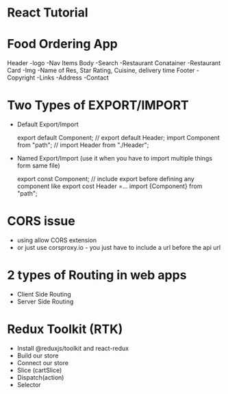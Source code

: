 # React Tutorial

# Food Ordering App

Header
-logo
-Nav Items
Body
-Search
-Restaurant Conatainer
-Restaurant Card
-Img
-Name of Res, Star Rating, Cuisine, delivery time
Footer
-Copyright
-Links
-Address
-Contact

# Two Types of EXPORT/IMPORT

- Default Export/Import

  export default Component; // export default Header;
  import Component from "path"; // import Header from "./Header";

- Named Export/Import (use it when you have to import multiple things form same file)

  export const Component; // include export before defining any component like export cost Header =...
  import {Component} from "path";

# CORS issue

- using allow CORS extension
- or just use corsproxy.io - you just have to include a url before the api url

# 2 types of Routing in web apps

- Client Side Routing
- Server Side Routing

# Redux Toolkit (RTK)

- Install @reduxjs/toolkit and react-redux
- Build our store
- Connect our store
- Slice (cartSlice)
- Dispatch(action)
- Selector
